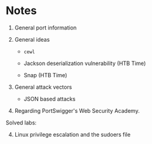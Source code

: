 # Notes

1. General port information

2. General ideas

    - `cewl`

    - Jackson deserialization vulnerability (HTB Time)
    
    - Snap (HTB Time)

3. General attack vectors
    
    - JSON based attacks

3. Regarding PortSwigger's Web Security Academy.

Solved labs:

4. Linux privilege escalation and the sudoers file
